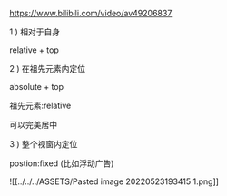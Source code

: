 https://www.bilibili.com/video/av49206837

1 ) 相对于自身

relative + top

2 ) 在祖先元素内定位

absolute + top

祖先元素:relative

可以完美居中


3 ) 整个视窗内定位

postion:fixed (比如浮动广告)



![[../../../ASSETS/Pasted image 20220523193415 1.png]]